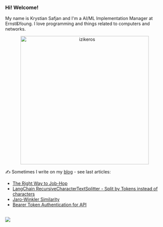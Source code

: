 ### Hi! Welcome!

<!-- INTRO -->
<p>My name is Krystian Safjan and I'm a AI/ML Implementation Manager at Ernst&Young. I love programming and things related to computers and networks.</p>

<!-- TECHNOLOGIES AND STATS -->
<center>
<!-- <p><img align="left" src="https://github-readme-stats.vercel.app/api/top-langs?username=izikeros&show_icons=true&locale=en&layout=compact" alt="izikeros" /></p> -->

<p>&nbsp;<img align="center" src="https://github-readme-stats.vercel.app/api?username=izikeros&count_private=true&show_icons=true" alt="izikeros" width="410" /></p>
</center>

<!-- MY WRITINGS -->
✍️ Sometimes I write on my [blog](http://safjan.com) - see last articles:
<!-- BLOG-POST-LIST:START -->
- [The Right Way to Job-Hop](https://www.safjan.com/the-right-way-to-job-hop/)
- [LangChain RecursiveCharacterTextSplitter - Split by Tokens instead of characters](https://www.safjan.com/langchain-recursivecharactertextsplitter-split-by-tokens-instead-of-characters/)
- [Jaro-Winkler Similarity](https://www.safjan.com/jaro-winkler-similarity/)
- [Bearer Token Authentication for API](https://www.safjan.com/bearer-token-authentication-for-api/)
<!-- BLOG-POST-LIST:END -->

<!-- TROPHY -->
<br />
<img src="https://github-profile-trophy.vercel.app/?username=izikeros&theme=nord&no-frame=true&margin-w=10&column=7" />

